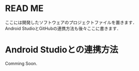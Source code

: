 # READ ME
ここには開発したソフトウェアのプロジェクトファイルを置きます．  
Android StudioとGitHubの連携方法も後々ここに書きます．  

# Android Studioとの連携方法
Comming Soon.
